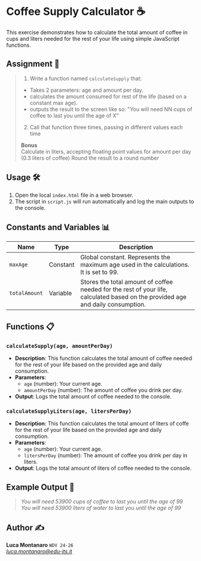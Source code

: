 # Coffee Supply Calculator ☕

This exercise demonstrates how to calculate the total amount of coffee in cups and liters needed for the rest of your life using simple JavaScript functions.

## Assignment 📝

> 1. Write a function named `calculateSupply` that:
  > - Takes 2 parameters: age and amount per day.
  > - calculates the amount consumed for rest of the life (based on a constant max age).
  > - outputs the result to the screen like so: "You will need NN cups of coffee to last you until the age of X"
> 2. Call that function three times, passing in different values each time
  >
  > **Bonus**  
  > Calculate in liters, accepting floating point values for amount per day (0.3 liters of coffee)
  > Round the result to a round number

## Usage 🛠️

1. Open the local `index.html` file in a web browser.
2. The script in `script.js` will run automatically and log the main outputs to the console.

## Constants and Variables 📊

| Name         | Type     | Description                                                                 |
|--------------|----------|-----------------------------------------------------------------------------|
| `maxAge`     | Constant | Global constant. Represents the maximum age used in the calculations. It is set to 99.        |
| `totalAmount`| Variable | Stores the total amount of coffee needed for the rest of your life, calculated based on the provided age and daily consumption. |

## Functions 📋

### `calculateSupply(age, amountPerDay)`

- **Description**: This function calculates the total amount of coffee needed for the rest of your life based on the provided age and daily consumption.
- **Parameters**:
  - `age` (number): Your current age.
  - `amountPerDay` (number): The amount of coffee you drink per day.
- **Output**: Logs the total amount of coffee needed to the console.

### `calculateSupplyLiters(age, litersPerDay)`

- **Description**: This function calculates the total amount of liters of coffe for the rest of your life based on the provided age and daily consumption.
- **Parameters**:
  - `age` (number): Your current age.
  - `litersPerDay` (number): The amount of coffee you drink per day in liters.
- **Output**: Logs the total amount of liters of coffee needed to the console.

## Example Output 📜

>*You will need 53900 cups of coffee to last you until the age of 99*  
>*You will need 53900 liters of water to last you until the age of 99*

## Author ✍️

**Luca Montanaro** `WDV 24-26`  
*luca.montanaro@edu-its.it*